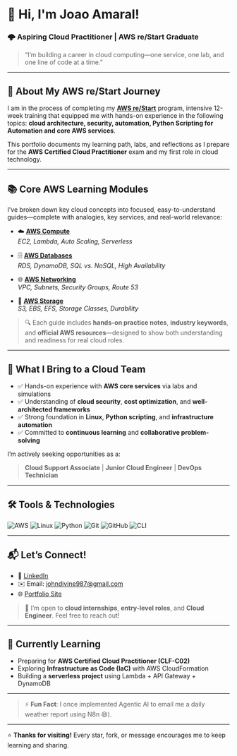 # 👋 Hi, I'm Joao Amaral!
### 🌩️ Aspiring Cloud Practitioner | AWS re/Start Graduate  

> “I’m building a career in cloud computing—one service, one lab, and one line of code at a time.”

---

## 🚀 About My AWS re/Start Journey
I am in the process of completing my **[AWS re/Start](https://aws.amazon.com/restart/)** program, intensive 12-week training that equipped me with hands-on experience in the following topics:
**cloud architecture, security, automation, Python Scripting for Automation and core AWS services**.  

This portfolio documents my learning path, labs, and reflections as I prepare for the **AWS Certified Cloud Practitioner** exam and my first role in cloud technology.

---

## 📚 Core AWS Learning Modules  
I’ve broken down key cloud concepts into focused, easy-to-understand guides—complete with analogies, key services, and real-world relevance:

- ☁️ **[AWS Compute](https://github.com/JoaoAmaraljj/My-AWS-re-Start-journey-/tree/main/AWS%20Topics/Compute)**  
  _EC2, Lambda, Auto Scaling, Serverless_
  
- 🗄️ **[AWS Databases](https://github.com/JoaoAmaraljj/My-AWS-re-Start-journey-/tree/main/AWS%20Topics/Database)**  
  _RDS, DynamoDB, SQL vs. NoSQL, High Availability_
  
- 🌐 **[AWS Networking](https://github.com/JoaoAmaraljj/My-AWS-re-Start-journey-/tree/main/AWS%20Topics/Networking)**  
  _VPC, Subnets, Security Groups, Route 53_
  
- 💾 **[AWS Storage](https://github.com/JoaoAmaraljj/My-AWS-re-Start-journey-/tree/main/AWS%20Topics/Storage)**  
  _S3, EBS, EFS, Storage Classes, Durability_

> 🔍 Each guide includes **hands-on practice notes**, **industry keywords**, and **official AWS resources**—designed to show both understanding and readiness for real cloud roles.

---

## 💼 What I Bring to a Cloud Team
- ✅ Hands-on experience with **AWS core services** via labs and simulations  
- ✅ Understanding of **cloud security**, **cost optimization**, and **well-architected frameworks**  
- ✅ Strong foundation in **Linux**, **Python scripting**, and **infrastructure automation**  
- ✅ Committed to **continuous learning** and **collaborative problem-solving**

I’m actively seeking opportunities as a:
> **Cloud Support Associate** | **Junior Cloud Engineer** | **DevOps Technician**

---

## 🛠️ Tools & Technologies
![AWS](https://img.shields.io/badge/-AWS-232F3E?logo=amazonaws&logoColor=white)
![Linux](https://img.shields.io/badge/-Linux-FCC624?logo=linux&logoColor=black)
![Python](https://img.shields.io/badge/-Python-3776AB?logo=python&logoColor=white)
![Git](https://img.shields.io/badge/-Git-F05032?logo=git&logoColor=white)
![GitHub](https://img.shields.io/badge/-GitHub-181717?logo=github&logoColor=white)
![CLI](https://img.shields.io/badge/-AWS_CLI-232F3E?logo=amazonaws&logoColor=white)

---

## 📬 Let’s Connect!
- 🔗 [LinkedIn](linkedin.com/in/joao-amaral-13216b215)  
- ✉️ Email: johndivine987@gmail.com  
- 🌐 [Portfolio Site](https://joaoamaraljj.github.io/My-AWS-re-Start-journey-/)

> 💬 I’m open to **cloud internships**, **entry-level roles**, and **Cloud Engineer**. Feel free to reach out!

---

## 🌱 Currently Learning
- Preparing for **AWS Certified Cloud Practitioner (CLF-C02)**
- Exploring **Infrastructure as Code (IaC)** with AWS CloudFormation
- Building a **serverless project** using Lambda + API Gateway + DynamoDB

---

> ⚡ **Fun Fact**: I once implemented Agentic AI to email me a daily weather report using N8n 😄).

---

⭐ **Thanks for visiting!** Every star, fork, or message encourages me to keep learning and sharing.
